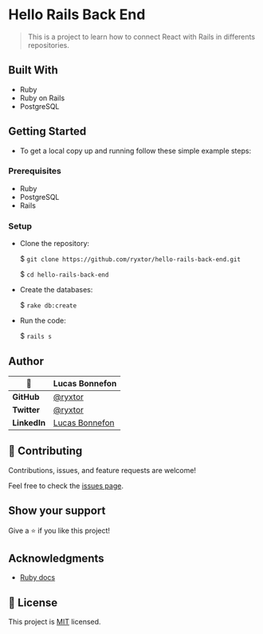 # Hello Rails Back End

> This is a project to learn how to connect React with Rails in differents repositories.
## Built With

  - Ruby
  - Ruby on Rails
  - PostgreSQL

## Getting Started

- To get a local copy up and running follow these simple example steps:

### Prerequisites

  - Ruby
  - PostgreSQL
  - Rails

### Setup

- Clone the repository:

  $ `git clone https://github.com/ryxtor/hello-rails-back-end.git`

  $ `cd hello-rails-back-end`

- Create the databases:
  
  $ `rake db:create`

- Run the code:
  
  $ `rails s`
  
## Author

|    👤    | **Lucas Bonnefon**                                             |
| ------------ | ----------------------------------------------------        |
| **GitHub**   | [@ryxtor](https://github.com/ryxtor)                |
| **Twitter**  | [@ryxtor](https://twitter.com/ryxtor)              |
| **LinkedIn** | [Lucas Bonnefon](https://www.linkedin.com/in/lucasbonnefon/)|


## 🤝 Contributing

Contributions, issues, and feature requests are welcome!

Feel free to check the [issues page](../../issues/).

## Show your support

Give a ⭐️ if you like this project!

## Acknowledgments

- [Ruby docs](https://ruby-doc.org)

## 📝 License

This project is [MIT](./MIT.md) licensed.